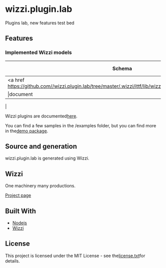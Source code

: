 # wizzi.plugin.lab

Plugins lab, new features test bed

## Features
### Implemented Wizzi models
|Schema|Descriptionn    |Builtin|Model transformers|Artifacts|
|------|----------------|-------|------------------|---------|
|<a href https://github.com//wizzi.plugin.lab/tree/master/.wizzi/ittf/lib/wizzi/schemas/lab.wfschema.ittf>lab</a>|lab wizzi schema|no|
|\|document|

|


Wizzi plugins are documented[here](https://stfnbssl.github.io/wizzi/docs/wizziplugins.html).

You can find a few samples in the /examples folder, but you can find more in the[demo package](https://github.com/wizzifactory/wizzi/tree/master/packages/wizzi-demo/.wizzi/ittf/examples/advanced/plugins).
## Source and generation
wizzi.plugin.lab is generated using Wizzi.

## Wizzi

One machinery many productions.

[Project page](https://stfnbssl.github.io/wizzi)
## Built With
* [Nodejs](https://nodejs.org)
* [Wizzi](https://github.com/stfnbssl/wizzi)

## License
This project is licensed under the MIT License - see the[license.txt](license.txt)for details.